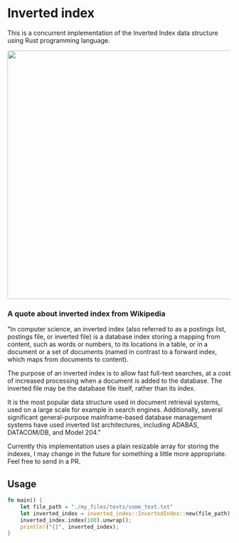 # Inverted index

This is a concurrent implementation of the Inverted Index data structure using Rust programming language.

<p align="center">
  <img width="591" height="558" src="https://github.com/pwbh/search-engine/assets/127856937/d702960c-6382-4eeb-971a-c42e05477a44"  style="border-radius: 5px;">
</p>

### A quote about inverted index from Wikipedia

"In computer science, an inverted index (also referred to as a postings list, postings file, or inverted file) is a database index storing a mapping from content, such as words or numbers, to its locations in a table, or in a document or a set of documents (named in contrast to a forward index, which maps from documents to content).

The purpose of an inverted index is to allow fast full-text searches, at a cost of increased processing when a document is added to the database. The inverted file may be the database file itself, rather than its index.

It is the most popular data structure used in document retrieval systems, used on a large scale for example in search engines. Additionally, several significant general-purpose mainframe-based database management systems have used inverted list architectures, including ADABAS, DATACOM/DB, and Model 204."

Currently this implementation uses a plain resizable array for storing the indexes, I may change in the future for something a little more appropriate. Feel free to send in a PR.

## Usage

```rust
fn main() {
    let file_path = "./my_files/texts/some_text.txt"
    let inverted_index = inverted_index::InvertedIndex::new(file_path);
    inverted_index.index(100).unwrap();
    println!("{}", inverted_index);
}
```
